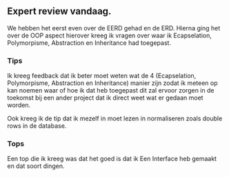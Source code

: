 ## Expert review vandaag.

We hebben het eerst even over de EERD gehad en de ERD. Hierna ging het over de OOP aspect hierover kreeg ik vragen over waar ik Ecapselation, Polymorpisme, Abstraction en Inheritance had toegepast.

### Tips

Ik kreeg feedback dat ik beter moet weten wat de 4 (Ecapselation, Polymorpisme, Abstraction en Inheritance) manier zijn zodat ik meteen op kan noemen waar of hoe ik dat heb toegepast dit zal ervoor zorgen in de toekomst bij een ander project dat ik direct weet wat er gedaan moet worden.

Ook kreeg ik de tip dat ik mezelf in moet lezen in normaliseren zoals double rows in de database.

### Tops

Een top die ik kreeg was dat het goed is dat ik Een Interface heb gemaakt en dat soort dingen.
